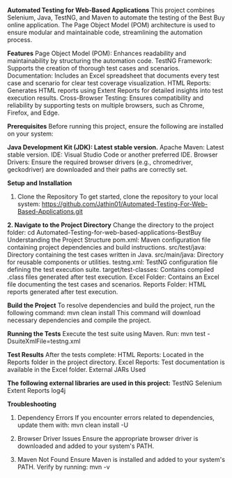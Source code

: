 **Automated Testing for Web-Based Applications**
This project combines Selenium, Java, TestNG, and Maven to automate the testing of the Best Buy online application. The Page Object Model (POM) architecture is used to ensure modular and maintainable code, streamlining the automation process.

**Features**
Page Object Model (POM): Enhances readability and maintainability by structuring the automation code.
TestNG Framework: Supports the creation of thorough test cases and scenarios.
Documentation: Includes an Excel spreadsheet that documents every test case and scenario for clear test coverage visualization.
HTML Reports: Generates HTML reports using Extent Reports for detailed insights into test execution results.
Cross-Browser Testing: Ensures compatibility and reliability by supporting tests on multiple browsers, such as Chrome, Firefox, and Edge.

**Prerequisites**
Before running this project, ensure the following are installed on your system:

**Java Development Kit (JDK): Latest stable version.**
Apache Maven: Latest stable version.
IDE: Visual Studio Code or another preferred IDE.
Browser Drivers: Ensure the required browser drivers (e.g., chromedriver, geckodriver) are downloaded and their paths are correctly set.

**Setup and Installation**
1. Clone the Repository
To get started, clone the repository to your local system:
https://github.com/Jathin01/Automated-Testing-For-Web-Based-Applications.git

**2. Navigate to the Project Directory**
Change the directory to the project folder:
cd Automated-Testing-for-web-based-applications-BestBuy
Understanding the Project Structure
pom.xml: Maven configuration file containing project dependencies and build instructions.
src/test/java: Directory containing the test cases written in Java.
src/main/java: Directory for reusable components or utilities.
testng.xml: TestNG configuration file defining the test execution suite.
target/test-classes: Contains compiled .class files generated after test execution.
Excel Folder: Contains an Excel file documenting the test cases and scenarios.
Reports Folder: HTML reports generated after test execution.

**Build the Project**
To resolve dependencies and build the project, run the following command:
mvn clean install
This command will download necessary dependencies and compile the project.

**Running the Tests**
Execute the test suite using Maven. Run:
mvn test -DsuiteXmlFile=testng.xml

**Test Results**
After the tests complete:
HTML Reports: Located in the Reports folder in the project directory.
Excel Reports: Test documentation is available in the Excel folder.
External JARs Used

**The following external libraries are used in this project:**
TestNG
Selenium
Extent Reports
log4j

**Troubleshooting**
1. Dependency Errors
If you encounter errors related to dependencies, update them with:
mvn clean install -U

2. Browser Driver Issues
Ensure the appropriate browser driver is downloaded and added to your system's PATH. 

3. Maven Not Found
Ensure Maven is installed and added to your system's PATH. Verify by running:
mvn -v
